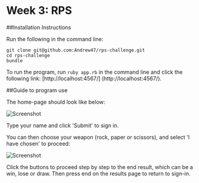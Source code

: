 # Week 3: RPS

##Installation Instructions

Run the following in the command line:

```
git clone git@github.com:Andrew47/rps-challenge.git
cd rps-challenge
bundle
```

To run the program, run `ruby app.rb` in the command line and
click the following link: [http://localhost:4567/] (http://localhost:4567/).

##Guide to program use

The home-page should look like below:

![Screenshot](https://dl.dropboxusercontent.com/s/8frt4etcvnrvbn3/Screen%20Shot%202015-12-13%20at%2018.40.52.png?dl=0)

Type your name and click 'Submit' to sign in.

You can then choose your weapon (rock, paper or scissors), and select 'I have chosen' to proceed:

![Screenshot](https://dl.dropboxusercontent.com/s/4rf2b71uy20welh/Screen%20Shot%202015-12-13%20at%2018.53.21.png?dl=0)

Click the buttons to proceed step by step to the end result, which can be a win, lose or draw. Then press end on the results page to return to sign-in.
